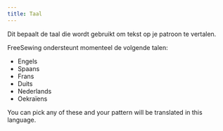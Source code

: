 ```yaml
---
title: Taal
---
```


Dit bepaalt de taal die wordt gebruikt om tekst op je patroon te vertalen.

FreeSewing ondersteunt momenteel de volgende talen:

- Engels
- Spaans
- Frans
- Duits
- Nederlands
- Oekraïens

You can pick any of these and your pattern will be translated in this language.

